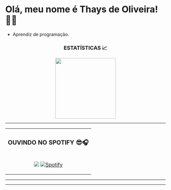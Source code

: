 ## <h1>Olá, meu nome é Thays de Oliveira! 🧑‍💻 </h1>
<ul>
 <li>Aprendiz de programação.</li>
</ul>
 <div align="center">
  <h3>ESTATÍSTICAS 📈</h3>
     <img align="center" height="190em" src="https://github-readme-stats.vercel.app/api?username=OSThays&show_icons=true&theme=react&include_all_commits=true&count_private=false"/&gt;
      <img align="center"height="190em" src="https://github-readme-stats.vercel.app/api/top-langs/?username=OSThays&layout=compact&langs_count=7&theme=react"/&gt;>

</div>
</div>
 <hr>
  <table>
  <tr>
        <th colspan="2"><h3>OUVINDO NO SPOTIFY 😎🎧</h3></th>
  </tr>
  <td align="center">
   
 <img src="/repository/imagens/monkey_tcld.gif"> [![Spotify](https://spotify-github-profile.vercel.app/api/view?uid=thaysoliveira1347)](https://open.spotify.com/user/thaysoliveira1347)

  </td>
   </tr>
   </table>


    
   <hr>
</div>
<hr>   
  


 

